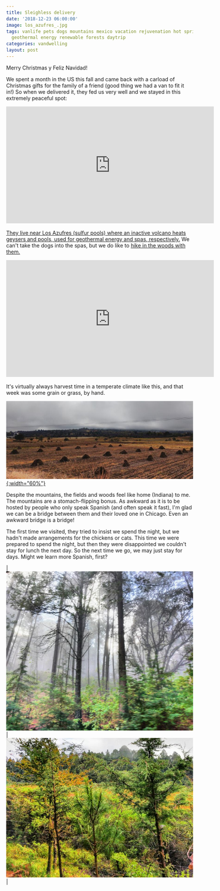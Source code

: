 ```yaml
---
title: Sleighless delivery
date: '2018-12-23 06:00:00'
image: los_azufres_.jpg
tags: vanlife pets dogs mountains mexico vacation rejuvenation hot springs geysers
  geothermal energy renewable forests daytrip
categories: vandwelling
layout: post
---
```


Merry Christmas y Feliz Navidad!

We spent a month in the US this fall and came back with a carload of Christmas gifts for the family of a friend (good thing we had a van to fit it in!) So when we delivered it, they fed us very well and we stayed in this extremely peaceful spot:

<iframe width="560" height="315" src="https://www.youtube-nocookie.com/embed/4iMDrYWLoVc" frameborder="0" allow="accelerometer; autoplay; encrypted-media; gyroscope; picture-in-picture" allowfullscreen></iframe>

[They live near Los Azufres (sulfur pools) where an inactive volcano heats geysers and pools, used for geothermal energy and spas, respectively.](http://www.annalisagross.com/home/geothermal) We can't take the dogs into the spas, but we do like to [hike in the woods with them.](http://reverdecer.annalisagross.com/2018/12/16/into-the-woods/)

<iframe width="560" height="315" src="https://www.youtube-nocookie.com/embed/1qQlXs_o94Q" frameborder="0" allow="accelerometer; autoplay; encrypted-media; gyroscope; picture-in-picture" allowfullscreen></iframe>

It's virtually always harvest time in a temperate climate like this, and that week was some grain or grass, by hand.

[![](/images/fall_harvest_.jpg){:width="60%"}](/images/fall_harvest.jpg)

Despite the mountains, the fields and woods feel like home (Indiana) to me. The mountains are a stomach-flipping bonus. As awkward as it is to be hosted by people who only speak Spanish (and often speak it fast), I'm glad we can be a bridge between them and their loved one in Chicago. Even an awkward bridge is a bridge!

The first time we visited, they tried to insist we spend the night, but we hadn't made arrangements for the chickens or cats. This time we were prepared to spend the night, but then they were disappointed we couldn't stay for lunch the next day. So the next time we go, we may just stay for days. Might we learn more Spanish, first?

| [![](/images/los_azufres2_.jpg)](/images/los_azufres2.jpg) | [![](/images/los_azufres3_.jpg)](/images/los_azufres3.jpg) |